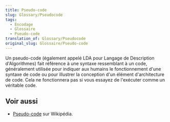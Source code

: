 ```yaml
---
title: Pseudo-code
slug: Glossary/Pseudocode
tags:
  - Encodage
  - Glossaire
  - Pseudo-code
translation_of: Glossary/Pseudocode
original_slug: Glossaire/Pseudo-code
---
```


Un pseudo-code (également appelé LDA pour Langage de Description d'Algorithmes) fait référence à une syntaxe ressemblant à un code, généralement utilisée pour indiquer aux humains le fonctionnement d'une syntaxe de code ou pour illustrer la conception d'un élément d'architecture de code. Cela ne fonctionnera pas si vous essayez de l'exécuter comme un véritable code.

## Voir aussi

- [Pseudo-code](https://fr.wikipedia.org/wiki/Pseudo-code) sur Wikipédia.
